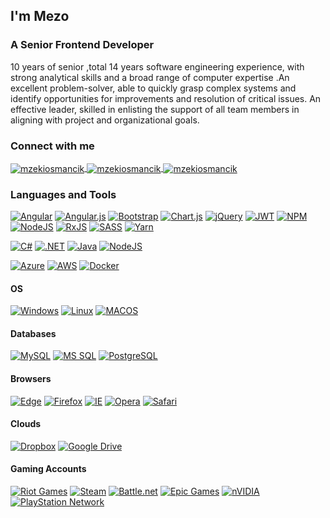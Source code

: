 ## I'm Mezo

### A Senior Frontend Developer

10 years of senior ,total 14 years software engineering experience, with strong analytical skills and a broad range of computer expertise .An excellent problem-solver, 
able to quickly grasp complex systems and identify opportunities for improvements and resolution of critical issues. An effective leader, 
skilled in enlisting the support of all team members in aligning with project and organizational goals.


### Connect with me

<p align="left">
    <a href="https://twitter.com/mzekiosmancik" target="blank">
        <img align="center"
            src="https://img.shields.io/badge/-1DA1F2.svg?logoColor=white&style=for-the-badge&logo=twitter"
            alt="mzekiosmancik" />
    </a>
    <a href="https://linkedin.com/in/mzekiosmancik" target="blank">
        <img align="center"
            src="https://img.shields.io/badge/-0077B5.svg?logoColor=white&style=for-the-badge&logo=linkedin"
            alt="mzekiosmancik" />
    </a>
    <a href="http://mzekiosmancik.com" target="blank">
        <img align="center"
            src="https://img.shields.io/badge/-2962FF.svg?logoColor=white&style=for-the-badge&logo=wordpress"
            alt="mzekiosmancik" />
    </a>
</p>

### Languages and Tools

[![Angular](https://img.shields.io/badge/angular-%23DD0031.svg?style=for-the-badge&logo=angular&logoColor=white)]()
[![Angular.js](https://img.shields.io/badge/angular.js-%23E23237.svg?style=for-the-badge&logo=angularjs&logoColor=white)]()
[![Bootstrap](https://img.shields.io/badge/bootstrap-%23563D7C.svg?style=for-the-badge&logo=bootstrap&logoColor=white)]()
[![Chart.js](https://img.shields.io/badge/chart.js-F5788D.svg?style=for-the-badge&logo=chart.js&logoColor=white)]()
[![jQuery](https://img.shields.io/badge/jquery-%230769AD.svg?style=for-the-badge&logo=jquery&logoColor=white)]()
[![JWT](https://img.shields.io/badge/JWT-black?style=for-the-badge&logo=JSON%20web%20tokens)]()
[![NPM](https://img.shields.io/badge/NPM-%23000000.svg?style=for-the-badge&logo=npm&logoColor=white)]()
[![NodeJS](https://img.shields.io/badge/node.js-6DA55F?style=for-the-badge&logo=node.js&logoColor=white)]()
[![RxJS](https://img.shields.io/badge/rxjs-%23B7178C.svg?style=for-the-badge&logo=reactivex&logoColor=white)]()
[![SASS](https://img.shields.io/badge/SASS-hotpink.svg?style=for-the-badge&logo=SASS&logoColor=white)]()
[![Yarn](https://img.shields.io/badge/yarn-%232C8EBB.svg?style=for-the-badge&logo=yarn&logoColor=white)]()

[![C#](https://img.shields.io/badge/C%23-239120.svg?logoColor=white&style=for-the-badge&logo=c-sharp)](https://docs.microsoft.com/en-us/dotnet/csharp/)
[![.NET](https://img.shields.io/badge/.NET-5C2D91.svg?logoColor=white&style=for-the-badge&logo=.net)](https://dotnet.microsoft.com/)
[![Java](https://img.shields.io/badge/Java-007396.svg?logoColor=white&style=for-the-badge&logo=java)](https://www.java.com/)
[![NodeJS](https://img.shields.io/badge/node.js-6DA55F?style=for-the-badge&logo=node.js&logoColor=white)]()

[![Azure](https://img.shields.io/badge/Azure-0089D6.svg?logoColor=white&style=for-the-badge&logo=microsoft-azure)](https://azure.microsoft.com/)
[![AWS](https://img.shields.io/badge/AWS-232F3E.svg?logoColor=white&style=for-the-badge&logo=amazon-aws)](https://aws.amazon.com/)
[![Docker](https://img.shields.io/badge/Docker-2496ED.svg?logoColor=white&style=for-the-badge&logo=docker)](https://www.docker.com/)

#### OS
[![Windows](https://img.shields.io/badge/Windows-1793D1.svg?logoColor=white&style=for-the-badge&logo=windows)](https://windows.com/)
[![Linux](https://img.shields.io/badge/Linux-FCC624.svg?logoColor=black&style=for-the-badge&logo=linux)](https://www.linux.org/)
[![MACOS](https://img.shields.io/badge/Linux-FCC624.svg?logoColor=black&style=for-the-badge&logo=linux)](https://www.linux.org/)

#### Databases
[![MySQL](https://img.shields.io/badge/MySQL-4479A1.svg?logoColor=white&style=for-the-badge&logo=mysql)](https://www.mysql.com/)
[![MS SQL](https://img.shields.io/badge/MS%20SQL-CC2927.svg?logoColor=white&style=for-the-badge&logo=Microsoft-SQL-Server)](https://www.microsoft.com/sql-server/)
[![PostgreSQL](https://img.shields.io/badge/PostgreSQL-336791.svg?logoColor=white&style=for-the-badge&logo=postgresql)](https://www.postgresql.org/)

#### Browsers
[![Edge](https://img.shields.io/badge/Edge-0078D7?style=for-the-badge&logo=Microsoft-edge&logoColor=white)]()
[![Firefox](https://img.shields.io/badge/Firefox-FF7139?style=for-the-badge&logo=Firefox-Browser&logoColor=white)]()
[![IE](https://img.shields.io/badge/Internet%20Explorer-0076D6?style=for-the-badge&logo=Internet%20Explorer&logoColor=white)]()
[![Opera](https://img.shields.io/badge/Opera-FF1B2D?style=for-the-badge&logo=Opera&logoColor=white)]()
[![Safari](https://img.shields.io/badge/Safari-000000?style=for-the-badge&logo=Safari&logoColor=white)]()

#### Clouds
[![Dropbox](https://img.shields.io/badge/Dropbox-%233B4D98.svg?style=for-the-badge&logo=Dropbox&logoColor=white)]()
[![Google Drive](https://img.shields.io/badge/Google%20Drive-4285F4?style=for-the-badge&logo=googledrive&logoColor=white)]()

#### Gaming Accounts
[![Riot Games](https://img.shields.io/badge/riotgames-D32936.svg?style=for-the-badge&logo=riotgames&logoColor=white)]()
[![Steam](https://img.shields.io/badge/steam-%23000000.svg?style=for-the-badge&logo=steam&logoColor=white)]()
[![Battle.net](https://img.shields.io/badge/battle.net-%2300AEFF.svg?style=for-the-badge&logo=battle.net&logoColor=white)]()
[![Epic Games](https://img.shields.io/badge/epicgames-%23313131.svg?style=for-the-badge&logo=epicgames&logoColor=white)]()
[![nVIDIA](https://img.shields.io/badge/nVIDIA-%2376B900.svg?style=for-the-badge&logo=nVIDIA&logoColor=white)]()
[![PlayStation Network](https://img.shields.io/badge/PSN-%230070D1.svg?style=for-the-badge&logo=Playstation&logoColor=white)]()

